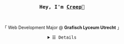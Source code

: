<h3 align="center"><samp>Hey, I'm <b><a rel="nofollow noopener noreferrer" target="_blank"
                href="https://creep.cat/">Creep</a></b>👋</samp></h3>
<br>
<p align="center">
    「 Web Development Major @ <b>Grafisch Lyceum Utrecht</b> 」<br>
</p>
<details align="center">
    <summary> <samp>&#9776; Details</samp></summary>
    <p align="center">
        <br>
        <a href="https://github.com/CreepWannabe?tab=repositories" target="_blank"><img alt="Code"
                src="https://img.shields.io/badge/-code-000000?style=flat-square&logo=Plex&logoColor=white"></a>
        <a href="https://github.com/CreepWannabe?tab=repositories&language=html" target="_blank"><img alt="HTML"
                src="https://img.shields.io/badge/-HTML5-E34F26?style=flat-square&logo=HTML5&logoColor=white"></a>
        <a href="https://github.com/CreepWannabe?tab=repositories&language=sass" target="_blank"><img alt="Sass"
                src="https://img.shields.io/badge/-Sass-CC6699?style=flat-square&logo=sass&logoColor=white"></a>
        <a href="https://github.com/CreepWannabe?tab=repositories&language=javascript" target="_blank"><img
                alt="Javascript"
                src="https://img.shields.io/badge/-Javascript-F7DF1E?style=flat-square&logo=Javascript&logoColor=white"></a>
        <a href="https://github.com/CreepWannabe?tab=repositories&language=python" target="_blank"><img alt="Python"
                src="https://img.shields.io/badge/-Python-3776AB?style=flat-square&logo=Python&logoColor=white"></a>
        <br>
        <p align="center">
            <a><img width="61%"
                    src="https://raw.githubusercontent.com/creepwannabe/summary-cards/master/profile-summary-card-output/github_dark/0-profile-details.svg"></a>
            <br>
            <a><img width="30%"
                    src="https://raw.githubusercontent.com/CreepWannabe/summary-cards/master/profile-summary-card-output/github_dark/3-stats.svg"></a>
            <a><img width="30%"
                    src="https://raw.githubusercontent.com/creepwannabe/summary-cards/master/profile-summary-card-output/github_dark/1-repos-per-language.svg"></a>
        </p>
        <a href="mailto:contact@creep.cat" target="_blank"><img alt="Mail"
                src="https://img.shields.io/badge/-contact@creep.cat-EA4335?style=flat-square&logo=gmail&logoColor=white"></a>
        <a href="https://discord.gg/ExAyqGyXqC" target="_blank"><img alt="Discord"
                src="https://img.shields.io/badge/-CREEP%239781-5865F2?style=flat-square&logo=discord&logoColor=white"></a>
        <a href="https://github.com/CreepWannabe/CreepWannabe" target="_blank"><img alt="GitHub hits"
                src="https://img.shields.io/github/last-commit/CreepWannabe/CreepWannabe?label=profile%20updated&style=flat-square"></a>
        </samp>
    </p>
</details>
